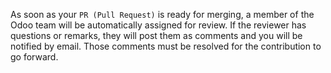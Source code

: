 As soon as your `PR (Pull Request)` is ready for merging, a member of
the Odoo team will be automatically assigned for review. If the reviewer
has questions or remarks, they will post them as comments and you will
be notified by email. Those comments must be resolved for the
contribution to go forward.
